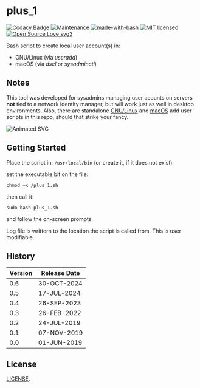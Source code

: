 # plus_1

[![Codacy Badge](https://api.codacy.com/project/badge/Grade/d9aaccd5c21741989e69e273117f1d45)](https://www.codacy.com/app/marshki/plus_1?utm_source=github.com&amp;utm_medium=referral&amp;utm_content=marshki/plus_1&amp;utm_campaign=Badge_Grade)
[![Maintenance](https://img.shields.io/badge/Maintained%3F-yes-green.svg)](https://GitHub.com/Naereen/StrapDown.js/graphs/commit-activity)
[![made-with-bash](https://img.shields.io/badge/Made%20with-Bash-1f425f.svg)](https://www.gnu.org/software/bash/)
[![MIT licensed](https://img.shields.io/badge/license-MIT-blue.svg)](https://raw.githubusercontent.com/hyperium/hyper/master/LICENSE)
[![Open Source Love svg3](https://badges.frapsoft.com/os/v3/open-source.svg?v=103)](https://github.com/ellerbrock/open-source-badges/)

Bash script to create local user account(s) in:

* GNU/Linux (via *useradd*)
* macOS (via *dscl* or *sysadminctl*)

## Notes

This tool was developed for sysadmins managing user acounts on servers
**not** tied to a network identity manager,
but will work just as well in desktop environments.
Also, there are standalone [GNU/Linux](https://github.com/marshki/plus_1/blob/master/src/GNU_Linux/linux_plus_1.sh)
and [macOS](https://github.com/marshki/plus_1/blob/master/src/macOS/macOS_plus_1.sh) add user scripts in this repo,
should that strike your fancy.

![Animated SVG](https://rawcdn.githack.com/marshki/plus_1/ff78ecf29c570dd9e8e65c828491b68914d681fe/docs/svg_plus_1.svg)

## Getting Started

Place the script in: `/usr/local/bin` (or create it, if it does not exist).

set the executable bit on the file:

`chmod +x /plus_1.sh`

then call it:

`sudo bash plus_1.sh`

and follow the on-screen prompts.

Log file is writtern to the location the script is called from. This is user modifiable.
 
## History

|Version  |Release Date  |
|---      |---           |
| 0.6     | 30-OCT-2024  |
| 0.5     | 17-JUL-2024  |
| 0.4     | 26-SEP-2023  |
| 0.3     | 26-FEB-2022  |
| 0.2     | 24-JUL-2019  |
| 0.1     | 07-NOV-2019  |
| 0.0     | 01-JUN-2019  |

## License
[LICENSE](https://github.com/marshki/plus_1/blob/master/LICENSE).
